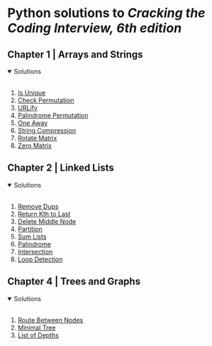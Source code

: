 # Python solutions to *Cracking the Coding Interview, 6th edition*
## Chapter 1 | Arrays and Strings
<details open>
<summary>Solutions</summary>
<br>
<ol>
    <li><a href="chapter1/is_unique.py">Is Unique</a></li>
    <li><a href="chapter1/is_permutation.py">Check Permutation</a></li>
    <li><a href="chapter1/urlify.py">URLify</a></li>
    <li><a href="chapter1/is_palindrome_permutation.py">Palindrome Permutation</a></li>
    <li><a href="chapter1/is_oneaway.py">One Away</a></li>
    <li><a href="chapter1/str_compression.py">String Compression</a></li>
    <li><a href="chapter1/rotate_matrix.py">Rotate Matrix</a></li>
    <li><a href="chapter1/zero_matrix.py">Zero Matrix</a></li>
</ol>
</details>

## Chapter 2 | Linked Lists
<details open>
<summary>Solutions</summary>
<br>
<ol>
    <li><a href="chapter2/remove_dups.py">Remove Dups</a></li>
    <li><a href="chapter2/kth_to_last.py">Return Kth to Last</a></li>
    <li><a href="chapter2/delete_mid_node.py">Delete Middle Node</a></li>
    <li><a href="chapter2/partition.py">Partition</a></li>
    <li><a href="chapter2/sum_lists.py">Sum Lists</a></li>
    <li><a href="chapter2/is_palindrome.py">Palindrome</a></li>
    <li><a href="chapter2/intersection.py">Intersection</a></li>
    <li><a href="chapter2/loop_detection.py">Loop Detection</a></li>
</ol>
</details>

## Chapter 4 | Trees and Graphs
<details open>
<summary>Solutions</summary>
<br>
<ol>
    <li><a href="chapter4/route_btw_nodes.py">Route Between Nodes</a></li>
    <li><a href="chapter4/minimal_tree.py">Minimal Tree</a></li>
    <li><a href="chapter4/list_of_depths.py">List of Depths</a></li>
</ol>
</details>
